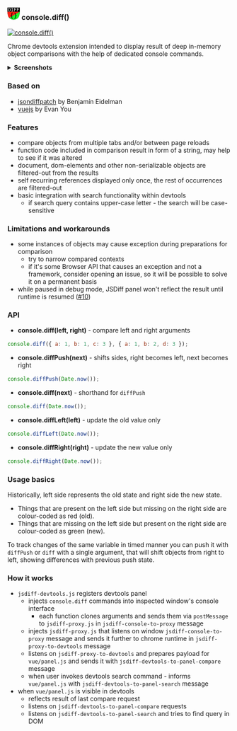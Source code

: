 ### ![](./src/img/panel-icon28.png) console.diff()

[![console.diff()](https://storage.googleapis.com/web-dev-uploads/image/WlD8wC6g8khYWPJUsQceQkhXSlv1/tbyBjqi7Zu733AAKA5n4.png)](https://chrome.google.com/webstore/detail/jsdiff-devtool/iefeamoljhdcpigpnpggeiiabpnpgonb)

Chrome devtools extension intended to display result of deep in-memory object
comparisons with the help of dedicated console commands.

<details>
  <summary> <strong>Screenshots</strong> </summary>

- Comparing two objects
  ![screenshot](./src/img/screenshot-01.png)

- Tracking changes in localStorage (unchanged are hidden)
  ![screenshot](./src/img/screenshot-02.png)

</details>

### Based on

- [jsondiffpatch](https://github.com/benjamine/jsondiffpatch) by Benjamín Eidelman
- [vuejs](https://github.com/vuejs) by Evan You

### Features

- compare objects from multiple tabs and/or between page reloads
- function code included in comparison result in form of a string, may help to see if it was altered
- document, dom-elements and other non-serializable objects are filtered-out from the results
- self recurring references displayed only once, the rest of occurrences are filtered-out
- basic integration with search functionality within devtools
  - if search query contains upper-case letter - the search will be case-sensitive

### Limitations and workarounds

- some instances of objects may cause exception during preparations for comparison
  - try to narrow compared contexts
  - if it's some Browser API that causes an exception and not a framework, consider opening an issue,
    so it will be possible to solve it on a permanent basis
- while paused in debug mode, JSDiff panel won't reflect the result until runtime is resumed ([#10][i10])

[i10]: https://github.com/zendive/jsdiff/issues/10

### API

- **console.diff(left, right)** - compare left and right arguments

```javascript
console.diff({ a: 1, b: 1, c: 3 }, { a: 1, b: 2, d: 3 });
```

- **console.diffPush(next)** - shifts sides, right becomes left, next becomes right

```javascript
console.diffPush(Date.now());
```

- **console.diff(next)** - shorthand for `diffPush`

```javascript
console.diff(Date.now());
```

- **console.diffLeft(left)** - update the old value only

```javascript
console.diffLeft(Date.now());
```

- **console.diffRight(right)** - update the new value only

```javascript
console.diffRight(Date.now());
```

### Usage basics

Historically, left side represents the old state and right side the new state.

- Things that are present on the left side but missing on the right side are colour-coded as red (old).
- Things that are missing on the left side but present on the right side are colour-coded as green (new).

To track changes of the same variable in timed manner you can push it with `diffPush` or `diff`
with a single argument, that will shift objects from right to left, showing differences with previous push state.

### How it works

- `jsdiff-devtools.js` registers devtools panel
  - injects `console.diff` commands into inspected window's console interface
    - each function clones arguments and sends them via `postMessage` to `jsdiff-proxy.js` in `jsdiff-console-to-proxy` message
  - injects `jsdiff-proxy.js` that listens on window `jsdiff-console-to-proxy` message and sends it further to chrome runtime in `jsdiff-proxy-to-devtools` message
  - listens on `jsdiff-proxy-to-devtools` and prepares payload for `vue/panel.js` and sends it with `jsdiff-devtools-to-panel-compare` message
  - when user invokes devtools search command - informs `vue/panel.js` with `jsdiff-devtools-to-panel-search` message
- when `vue/panel.js` is visible in devtools
  - reflects result of last compare request
  - listens on `jsdiff-devtools-to-panel-compare` requests
  - listens on `jsdiff-devtools-to-panel-search` and tries to find query in DOM
